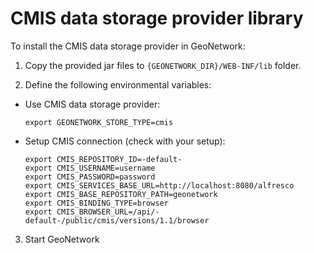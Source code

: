# CMIS data storage provider library

To install the CMIS data storage provider in GeoNetwork:

1. Copy the provided jar files to `{GEONETWORK_DIR}/WEB-INF/lib` folder.

2. Define the following environmental variables:

  - Use CMIS data storage provider:

    ```shell
    export GEONETWORK_STORE_TYPE=cmis
    ```

  - Setup CMIS connection (check with your setup):

    ```shell
    export CMIS_REPOSITORY_ID=-default-
    export CMIS_USERNAME=username
    export CMIS_PASSWORD=password
    export CMIS_SERVICES_BASE_URL=http://localhost:8080/alfresco
    export CMIS_BASE_REPOSITORY_PATH=geonetwork
    export CMIS_BINDING_TYPE=browser
    export CMIS_BROWSER_URL=/api/-default-/public/cmis/versions/1.1/browser
    ```

3. Start GeoNetwork
